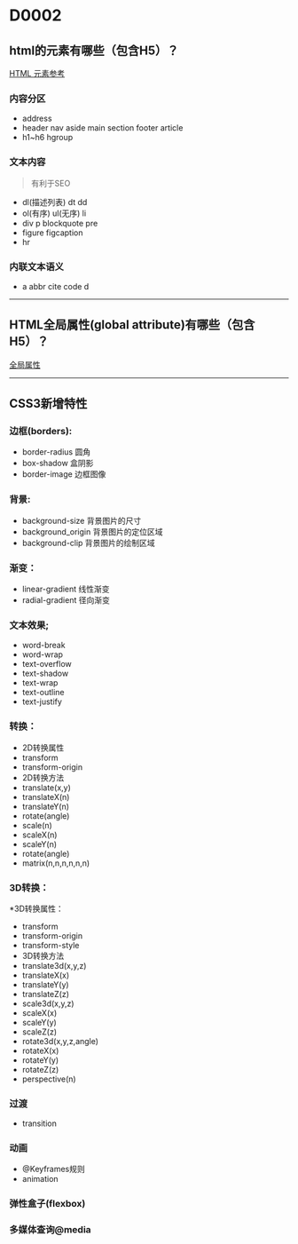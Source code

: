 # D0002

## html的元素有哪些（包含H5）？

[HTML 元素参考](https://developer.mozilla.org/zh-CN/docs/Web/HTML/Element)

### 内容分区

* address
* header nav aside main section footer article
* h1~h6 hgroup

### 文本内容

> 有利于SEO

* dl(描述列表) dt dd
* ol(有序) ul(无序)  li
* div p blockquote pre
* figure figcaption
* hr

### 内联文本语义

* a abbr cite code d


---

## HTML全局属性(global attribute)有哪些（包含H5）？

[全局属性](https://developer.mozilla.org/zh-CN/docs/Web/HTML/Global_attributes)


---

## CSS3新增特性

### 边框(borders):
* border-radius 圆角
* box-shadow  盒阴影
* border-image 边框图像

### 背景:
* background-size 背景图片的尺寸
* background_origin 背景图片的定位区域
* background-clip 背景图片的绘制区域

### 渐变：
* linear-gradient 线性渐变
* radial-gradient 径向渐变

### 文本效果;
* word-break
* word-wrap
* text-overflow
* text-shadow
* text-wrap
* text-outline
* text-justify

### 转换：
* 2D转换属性
* transform
* transform-origin
* 2D转换方法
* translate(x,y)
* translateX(n)
* translateY(n)
* rotate(angle)
* scale(n)
* scaleX(n)
* scaleY(n)
* rotate(angle)
* matrix(n,n,n,n,n,n)

### 3D转换：
*3D转换属性：

* transform
* transform-origin
* transform-style
* 3D转换方法
* translate3d(x,y,z)
* translateX(x)
* translateY(y)
* translateZ(z)
* scale3d(x,y,z)
* scaleX(x)
* scaleY(y)
* scaleZ(z)
* rotate3d(x,y,z,angle)
* rotateX(x)
* rotateY(y)
* rotateZ(z)
* perspective(n)

### 过渡
* transition

### 动画
* @Keyframes规则
* animation

### 弹性盒子(flexbox)
### 多媒体查询@media


